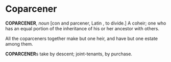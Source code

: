 # Coparcener

**COPARCENER**, _noun_ \[con and parcener, Latin , to divide.\] A coheir; one who has an equal portion of the inheritance of his or her ancestor with others.

All the coparceners together make but one heir, and have but one estate among them.

**COPARCENER**s take by descent; joint-tenants, by purchase.
